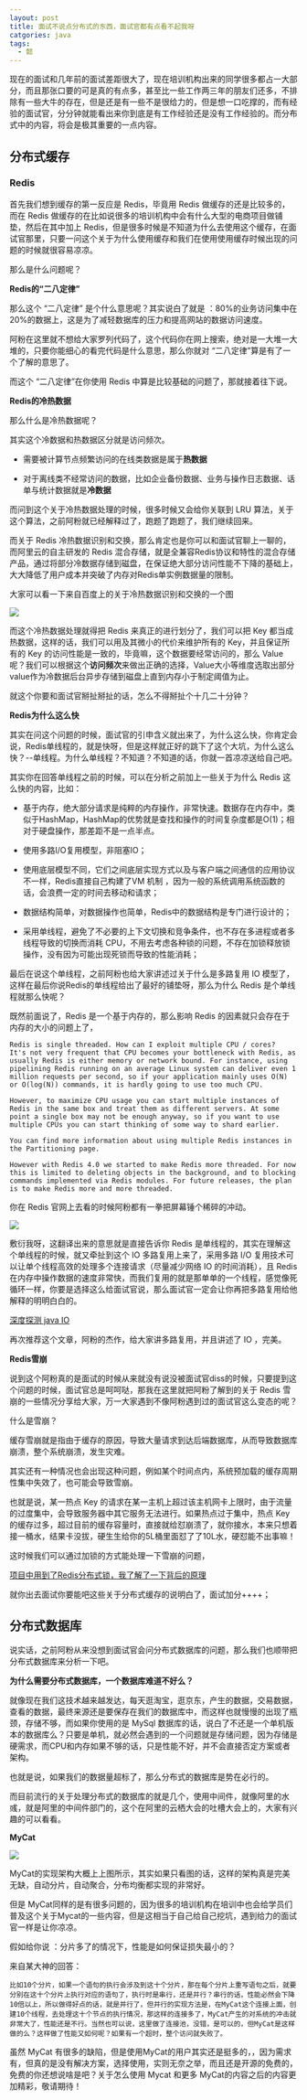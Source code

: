 ```yaml
---
layout: post
title: 面试不说点分布式的东西，面试官都有点看不起我呀
catgories: java
tags:
  - 懿
---
```


现在的面试和几年前的面试差距很大了，现在培训机构出来的同学很多都占一大部分，而且那张口要的可是真的有点多，甚至比一些工作两三年的朋友们还多，不排除有一些大牛的存在，但是还是有一些不是很给力的，但是想一口吃撑的，而有经验的面试官，分分钟就能看出来你到底是有工作经验还是没有工作经验的。而分布式中的内容，将会是极其重要的一点内容。
<!--more-->

## 分布式缓存

### Redis

首先我们想到缓存的第一反应是 Redis，毕竟用 Redis 做缓存的还是比较多的，而在 Redis 做缓存的在比如说很多的培训机构中会有什么大型的电商项目做铺垫，然后在其中加上 Redis，但是很多时候是不知道为什么去使用这个缓存，在面试官那里，只要一问这个关于为什么使用缓存和我们在使用使用缓存时候出现的问题的时候就很容易凉凉。

那么是什么问题呢？

**Redis的“二八定律”**

那么这个 “二八定律” 是个什么意思呢？其实说白了就是 ：80%的业务访问集中在20%的数据上，这是为了减轻数据库的压力和提高网站的数据访问速度。

阿粉在这里就不想给大家罗列代码了，这个代码你在网上搜索，绝对是一大堆一大堆的，只要你能细心的看完代码是什么意思，那么你就对 “二八定律”算是有了一个了解的意思了。

而这个 “二八定律”在你使用 Redis 中算是比较基础的问题了，那就接着往下说。

**Redis的冷热数据**

那么什么是冷热数据呢？

其实这个冷数据和热数据区分就是访问频次。

- 需要被计算节点频繁访问的在线类数据是属于**热数据**

- 对于离线类不经常访问的数据，比如企业备份数据、业务与操作日志数据、话单与统计数据就是**冷数据**

而问到这个关于冷热数据处理的时候，很多时候又会给你关联到 LRU 算法，关于这个算法，之前阿粉就已经解释过了，跑题了跑题了，我们继续回来。

而关于 Redis 冷热数据识别和交换，那么肯定也是你可以和面试官聊上一聊的，而阿里云的自主研发的 Redis 混合存储，就是全兼容Redis协议和特性的混合存储产品，通过将部分冷数据存储到磁盘，在保证绝大部分访问性能不下降的基础上，大大降低了用户成本并突破了内存对Redis单实例数据量的限制。

大家可以看一下来自百度上的关于冷热数据识别和交换的一个图

![](http://www.justdojava.com/assets/images/2019/java/image_yi/2020/07-19/3.jpg)

而这个冷热数据处理就得把  Redis 来真正的进行划分了，我们可以把 Key 都当成热数据，这样的话，我们可以用及其微小的代价来维护所有的 Key，并且保证所有的 Key 的访问性能是一致的，毕竟嘛，这个数据要经常访问的，那么 Value 呢？我们可以根据这个**访问频次**来做出正确的选择，Value大小等维度选取出部分value作为冷数据后台异步存储到磁盘上直到内存小于制定阈值为止。

就这个你要和面试官掰扯掰扯的话，怎么不得掰扯个十几二十分钟？

**Redis为什么这么快**

其实在问这个问题的时候，面试官的引申含义就出来了，为什么这么快，你肯定会说，Redis单线程的，就是快呀，但是这样就正好的跳下了这个大坑，为什么这么快？--单线程。为什么单线程？不知道？不知道的话，你就一首凉凉送给自己吧。

其实你在回答单线程之前的时候，可以在分析之前加上一些关于为什么 Redis 这么快的内容，比如：

- 基于内存，绝大部分请求是纯粹的内存操作，非常快速。数据存在内存中，类似于HashMap，HashMap的优势就是查找和操作的时间复杂度都是O(1)；相对于硬盘操作，那差距不是一点半点。

- 使用多路I/O复用模型，非阻塞IO；

- 使用底层模型不同，它们之间底层实现方式以及与客户端之间通信的应用协议不一样，Redis直接自己构建了VM 机制 ，因为一般的系统调用系统函数的话，会浪费一定的时间去移动和请求；

- 数据结构简单，对数据操作也简单，Redis中的数据结构是专门进行设计的；

- 采用单线程，避免了不必要的上下文切换和竞争条件，也不存在多进程或者多线程导致的切换而消耗 CPU，不用去考虑各种锁的问题，不存在加锁释放锁操作，没有因为可能出现死锁而导致的性能消耗；

最后在说这个单线程，之前阿粉也给大家讲述过关于什么是多路复用 IO 模型了，这样在最后你说Redis的单线程给出了最好的铺垫呀，那么为什么 Redis 是个单线程就那么快呢？

既然前面说了，Redis 是一个基于内存的，那么影响 Redis 的因素就只会存在于内存的大小的问题上了，

```
Redis is single threaded. How can I exploit multiple CPU / cores?
It's not very frequent that CPU becomes your bottleneck with Redis, as usually Redis is either memory or network bound. For instance, using pipelining Redis running on an average Linux system can deliver even 1 million requests per second, so if your application mainly uses O(N) or O(log(N)) commands, it is hardly going to use too much CPU.

However, to maximize CPU usage you can start multiple instances of Redis in the same box and treat them as different servers. At some point a single box may not be enough anyway, so if you want to use multiple CPUs you can start thinking of some way to shard earlier.

You can find more information about using multiple Redis instances in the Partitioning page.

However with Redis 4.0 we started to make Redis more threaded. For now this is limited to deleting objects in the background, and to blocking commands implemented via Redis modules. For future releases, the plan is to make Redis more and more threaded.

```

你在 Redis 官网上去看的时候阿粉都有一拳把屏幕锤个稀碎的冲动。

![](http://www.justdojava.com/assets/images/2019/java/image_yi/2020/07-19/4.jpg)

敷衍我呀，这翻译出来的意思就是直接告诉你 Redis 是单线程的，其实在理解这个单线程的时候，就又牵扯到这个 IO 多路复用上来了，采用多路 I/O 复用技术可以让单个线程高效的处理多个连接请求（尽量减少网络 IO 的时间消耗），且 Redis 在内存中操作数据的速度非常快，而我们复用的就是那单单的一个线程，感觉像死循环一样，你要是选择这么给面试官说，那么面试官一定会让你再把多路复用给他解释的明明白白的。

[深度探测 java IO](https://mp.weixin.qq.com/s?__biz=MzU3NzczMTAzMg==&mid=2247486423&idx=1&sn=aa9ee8044961bb5dd7a345f434336cb8&chksm=fd016b60ca76e276770260d3045dcc2b7999cbebdb0963fcedfe23eb518ae8055fcee5eca8ab&token=1971410570&lang=zh_CN#rd)

再次推荐这个文章，阿粉的杰作，给大家讲多路复用，并且讲述了 IO ，完美。

**Redis雪崩**

说到这个阿粉真的是面试的时候从来就没有说没被面试官diss的时候，只要提到这个问题的时候，面试官总是呵呵哒，那我在这里就把阿粉了解到的关于 Redis 雪崩的一些情况分享给大家，万一大家遇到不像阿粉遇到过的面试官这么变态的呢？

什么是雪崩？

缓存雪崩就是指由于缓存的原因，导致大量请求到达后端数据库，从而导致数据库崩溃，整个系统崩溃，发生灾难。

其实还有一种情况也会出现这种问题，例如某个时间点内，系统预加载的缓存周期性集中失效了，也可能会导致雪崩。

也就是说，某一热点 Key 的请求在某一主机上超过该主机网卡上限时，由于流量的过度集中，会导致服务器中其它服务无法进行。如果热点过于集中，热点 Key 的缓存过多，超过目前的缓存容量时，直接就给怼崩溃了，就你接水，本来只想着接一桶水，结果卡没拔，硬生生给你的5L桶里面怼了了10L水，硬怼能不出事嘛！

这时候我们可以通过加锁的方式能处理一下雪崩的问题，

[项目中用到了Redis分布式锁，我了解了一下背后的原理](https://mp.weixin.qq.com/s?__biz=MzU3NzczMTAzMg==&mid=2247487506&idx=1&sn=a8b529bf0f4d2f0a4da3c86d099ed245&chksm=fd0170a5ca76f9b3582a55a3f97e07c1c599358e08f361ecf0461bd27fc1d68b75461cf29f8e&token=581397198&lang=zh_CN#rd)

就你出去面试你要能吧这些关于分布式缓存的说明白了，面试加分++++；

## 分布式数据库

说实话，之前阿粉从来没想到面试官会问分布式数据库的问题，那么我们也顺带把分布式数据库来分析一下吧。

**为什么需要分布式数据库，一个数据库难道不好么？**

就像现在我们这技术越来越发达，每天逛淘宝，逛京东，产生的数据，交易数据，查看的数据，最终来源还是要保存在我们的数据库中，而这样也就慢慢的出现了瓶颈，存储不够，而如果你使用的是 MySql 数据库的话，说白了不还是一个单机版本的数据库么？只要是单机，就必然会遇到的一个问题就是存储问题，因为存储是硬需求，而CPU和内存如果不够的话，只是性能不好，并不会直接否定方案或者架构。

也就是说，如果我们的数据量超标了，那么分布式的数据库是势在必行的。

而目前流行的关于处理分布式的数据库的就是几个，使用中间件，就像阿里的水彧，就是阿里的中间件部门的，这个在阿里的云栖大会的吐槽大会上的，大家有兴趣的可以看看。

**MyCat**

![](http://www.justdojava.com/assets/images/2019/java/image_yi/2020/07-19/5.jpg)

MyCat的实现架构大概上上图所示，其实如果只看图的话，这样的架构真是完美无缺，自动分片，自动聚合，分布均衡都实现的非常好。

但是 MyCat同样的是有很多问题的，因为很多的培训机构在培训中也会给学员们普及这个关于Mycat的一些内容，但是这相当于自己给自己挖坑，遇到给力的面试官一样是让你凉凉。

假如给你说 ：分片多了的情况下，性能是如何保证损失最小的？

来自某大神的回答：
```
比如10个分片，如果一个语句的执行会涉及到这十个分片，那在每个分片上重写语句之后，就要分别在这十个分片上执行对应的语句了，执行时是串行，还是并行？串行的话，性能必然会下降10倍以上，所以做得好点的话，就是并行了，但并行的实现方法是，在MyCat这个连接上面，创建10个线程，去处理这十个节点的执行情况，那这样的连接多了，MyCat产生的对系统的冲击就非常大了，性能还是不行。当然也可以说，这里做了连接池，没错，是可以的，但MyCat是这样做的么？这样做了性能又如何呢？如果有一个超时，整个访问就失败了。
```

虽然 MyCat 有很多的缺陷，但是使用MyCat的用户其实还是挺多的，，因为需求有，但真的是没有解决方案，选择使用，实则无奈之举，而且还是开源的免费的，免费的你还想说啥是吧？关于怎么使用 Mycat 和更多 MyCat的内容之后的内容更加精彩，敬请期待！
